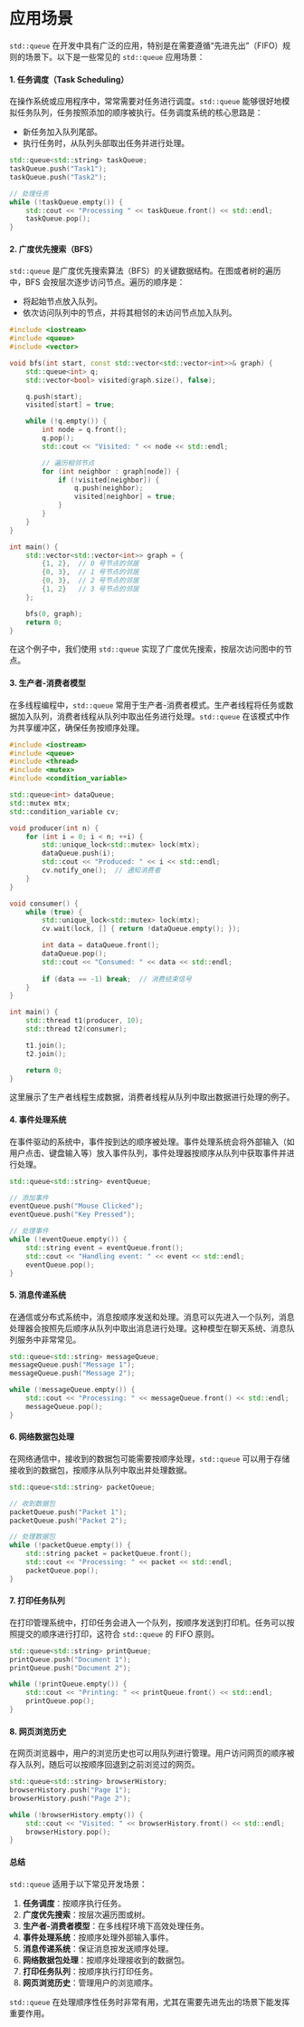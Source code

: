 # 应用场景

`std::queue` 在开发中具有广泛的应用，特别是在需要遵循“先进先出”（FIFO）规则的场景下。以下是一些常见的 `std::queue` 应用场景：

#### 1. **任务调度（Task Scheduling）**

在操作系统或应用程序中，常常需要对任务进行调度。`std::queue` 能够很好地模拟任务队列，任务按照添加的顺序被执行。任务调度系统的核心思路是：

* 新任务加入队列尾部。
* 执行任务时，从队列头部取出任务并进行处理。

```cpp
std::queue<std::string> taskQueue;
taskQueue.push("Task1");
taskQueue.push("Task2");

// 处理任务
while (!taskQueue.empty()) {
    std::cout << "Processing " << taskQueue.front() << std::endl;
    taskQueue.pop();
}
```

#### 2. **广度优先搜索（BFS）**

`std::queue` 是广度优先搜索算法（BFS）的关键数据结构。在图或者树的遍历中，BFS 会按层次逐步访问节点。遍历的顺序是：

* 将起始节点放入队列。
* 依次访问队列中的节点，并将其相邻的未访问节点加入队列。

```cpp
#include <iostream>
#include <queue>
#include <vector>

void bfs(int start, const std::vector<std::vector<int>>& graph) {
    std::queue<int> q;
    std::vector<bool> visited(graph.size(), false);

    q.push(start);
    visited[start] = true;

    while (!q.empty()) {
        int node = q.front();
        q.pop();
        std::cout << "Visited: " << node << std::endl;

        // 遍历相邻节点
        for (int neighbor : graph[node]) {
            if (!visited[neighbor]) {
                q.push(neighbor);
                visited[neighbor] = true;
            }
        }
    }
}

int main() {
    std::vector<std::vector<int>> graph = {
        {1, 2},  // 0 号节点的邻居
        {0, 3},  // 1 号节点的邻居
        {0, 3},  // 2 号节点的邻居
        {1, 2}   // 3 号节点的邻居
    };

    bfs(0, graph);
    return 0;
}
```

在这个例子中，我们使用 `std::queue` 实现了广度优先搜索，按层次访问图中的节点。

#### 3. **生产者-消费者模型**

在多线程编程中，`std::queue` 常用于生产者-消费者模式。生产者线程将任务或数据加入队列，消费者线程从队列中取出任务进行处理。`std::queue` 在该模式中作为共享缓冲区，确保任务按顺序处理。

```cpp
#include <iostream>
#include <queue>
#include <thread>
#include <mutex>
#include <condition_variable>

std::queue<int> dataQueue;
std::mutex mtx;
std::condition_variable cv;

void producer(int n) {
    for (int i = 0; i < n; ++i) {
        std::unique_lock<std::mutex> lock(mtx);
        dataQueue.push(i);
        std::cout << "Produced: " << i << std::endl;
        cv.notify_one();  // 通知消费者
    }
}

void consumer() {
    while (true) {
        std::unique_lock<std::mutex> lock(mtx);
        cv.wait(lock, [] { return !dataQueue.empty(); });

        int data = dataQueue.front();
        dataQueue.pop();
        std::cout << "Consumed: " << data << std::endl;
        
        if (data == -1) break;  // 消费结束信号
    }
}

int main() {
    std::thread t1(producer, 10);
    std::thread t2(consumer);

    t1.join();
    t2.join();

    return 0;
}
```

这里展示了生产者线程生成数据，消费者线程从队列中取出数据进行处理的例子。

#### 4. **事件处理系统**

在事件驱动的系统中，事件按到达的顺序被处理。事件处理系统会将外部输入（如用户点击、键盘输入等）放入事件队列，事件处理器按顺序从队列中获取事件并进行处理。

```cpp
std::queue<std::string> eventQueue;

// 添加事件
eventQueue.push("Mouse Clicked");
eventQueue.push("Key Pressed");

// 处理事件
while (!eventQueue.empty()) {
    std::string event = eventQueue.front();
    std::cout << "Handling event: " << event << std::endl;
    eventQueue.pop();
}
```

#### 5. **消息传递系统**

在通信或分布式系统中，消息按顺序发送和处理。消息可以先进入一个队列，消息处理器会按照先后顺序从队列中取出消息进行处理。这种模型在聊天系统、消息队列服务中非常常见。

```cpp
std::queue<std::string> messageQueue;
messageQueue.push("Message 1");
messageQueue.push("Message 2");

while (!messageQueue.empty()) {
    std::cout << "Processing: " << messageQueue.front() << std::endl;
    messageQueue.pop();
}
```

#### 6. **网络数据包处理**

在网络通信中，接收到的数据包可能需要按顺序处理，`std::queue` 可以用于存储接收到的数据包，按顺序从队列中取出并处理数据。

```cpp
std::queue<std::string> packetQueue;

// 收到数据包
packetQueue.push("Packet 1");
packetQueue.push("Packet 2");

// 处理数据包
while (!packetQueue.empty()) {
    std::string packet = packetQueue.front();
    std::cout << "Processing: " << packet << std::endl;
    packetQueue.pop();
}
```

#### 7. **打印任务队列**

在打印管理系统中，打印任务会进入一个队列，按顺序发送到打印机。任务可以按照提交的顺序进行打印，这符合 `std::queue` 的 FIFO 原则。

```cpp
std::queue<std::string> printQueue;
printQueue.push("Document 1");
printQueue.push("Document 2");

while (!printQueue.empty()) {
    std::cout << "Printing: " << printQueue.front() << std::endl;
    printQueue.pop();
}
```

#### 8. **网页浏览历史**

在网页浏览器中，用户的浏览历史也可以用队列进行管理。用户访问网页的顺序被存入队列，随后可以按顺序回退到之前浏览过的网页。

```cpp
std::queue<std::string> browserHistory;
browserHistory.push("Page 1");
browserHistory.push("Page 2");

while (!browserHistory.empty()) {
    std::cout << "Visited: " << browserHistory.front() << std::endl;
    browserHistory.pop();
}
```

#### 总结

`std::queue` 适用于以下常见开发场景：

1. **任务调度**：按顺序执行任务。
2. **广度优先搜索**：按层次遍历图或树。
3. **生产者-消费者模型**：在多线程环境下高效处理任务。
4. **事件处理系统**：按顺序处理外部输入事件。
5. **消息传递系统**：保证消息按发送顺序处理。
6. **网络数据包处理**：按顺序处理接收到的数据包。
7. **打印任务队列**：按顺序执行打印任务。
8. **网页浏览历史**：管理用户的浏览顺序。

`std::queue` 在处理顺序性任务时非常有用，尤其在需要先进先出的场景下能发挥重要作用。
